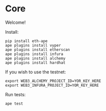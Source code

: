 # Core

Welcome!

Install:
```
pip install eth-ape
ape plugins install vyper
ape plugins install etherscan
ape plugins install infura
ape plugins install alchemy
ape plugins install hardhat
```
If you wish to use the testnet:
```
export WEB3_ALCHEMY_PROJECT_ID=YOR_KEY_HERE 
export WEB3_INFURA_PROJECT_ID=YOR_KEY_HERE 
```
Run tests:
```
ape test
```
